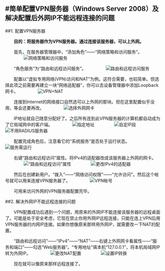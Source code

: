 #简单配置VPN服务器（Windows Server 2008）及解决配置后外网IP不能远程连接的问题
---
##1. 配置VPN服务器

　　**目的：将服务器作为VPN服务器。通过连接该服务器，可以上外网。**
  
　　首先，在服务器管理器中，“添加角色”——“网络策略和访问服务”。
　　
　　![网络策略和访问服务](../attachments/1412/vpn-01.png)

　　“角色服务”为“路由和远程访问服务”。
　　
　　![路由和远程访问服务](../attachments/1412/vpn-02.png)

　　配置以“虚拟专用网络(VPN)访问和NAT”为例。这符合需要，也较简单。但选择此项之前需要再建立一块“网络适配器”，你可以去设备管理器中添加Loopback网卡。
　　
　　![VPN+NAT](../attachments/1412/vpn-03.png)

　　连接到Internet的网络接口自然选可以上外网的那块。但在这里配置似乎没用，等会还要再改。
　　
　　![选择外网网卡](../attachments/1412/vpn-04.png)

　　IP地址就自己随意分配好了。之后所有连到此VPN服务器的计算机都自动成为了它局域网中的客户端。
　　
　　![指定地址](../attachments/1412/vpn-05.png)
　　
　　![自定IP段](../attachments/1412/vpn-06.png)
　　
　　![不用RADIUS服务器](../attachments/1412/vpn-07.png)

　　配置完成角色后，注意看它的“系统服务”是否处于运行状态。
　　
　　![服务需运行](../attachments/1412/vpn-08.png)

　　右键“路由和远程访问”属性。将IPv4的适配器改成该服务器上外网的网卡。
　　
　　![“路由和远程访问”属性](../attachments/1412/vpn-09.png)
　　
　　![更改IPv4的适配器](../attachments/1412/vpn-10.png)

　　然后在创建新用户。“拨入”——“网络访问权限”——“允许访问”。然后这个帐号就可以用来连接VPN服务器了。
　　
　　![VPN帐号](../attachments/1412/vpn-11.png)

　　可用来访问外网的VPN服务器配置完毕。

##2. 解决外网IP不能远程连接的问题

　　VPN配置成功后遇到一个问题，用原来的外网IP不能连接该服务器的远程桌面了。可能是处于安全考虑，它现在禁止你用外网IP远程连接，只能在连上VPN后用VPN服务器的内网IP连接。如果你想像原来那样用外网IP，就需要改一下NAT的配置。

　　“路由和远程访问”——“IPv4”——“NAT”——右键上外网网卡看属性——“服务和端口”——勾选“Web服务器”。“专用地址”填本机“127.0.0.1”，将本机局域网IP转为外网IP。
　　
　　![更改NAT配置](../attachments/1412/vpn-12.png)
　　
　　![设置IP转换](../attachments/1412/vpn-13.png)

　　现在就可以像原来那样远程连接了。
